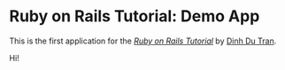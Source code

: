 # Ruby on Rails Tutorial: Demo App

This is the first application for the [*Ruby on Rails Tutorial*](http://railstutorial.org/) by [Dinh Du Tran](http://dinhdu.tran.vovinam-dvvf.de/).

Hi!
